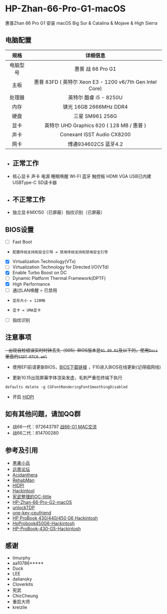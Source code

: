 # HP-Zhan-66-Pro-G1-macOS
惠普Zhan 66 Pro G1 安装 macOS Big Sur & Catalina & Mojave & High Sierra 

## 电脑配置
|规格 | 详细信息|
|:-: | :-:|
|电脑型号|惠普 战 66 Pro G1|
|主板|惠普 83FD ( 英特尔 Xeon E3 - 1200 v6/7th Gen Intel Core)|
|处理器|英特尔 酷睿 i5 - 8250U|
|内存|镁光 16GB 2666MHz DDR4|
|硬盘|三星 SM961 256G|
|显卡|英特尔 UHD Graphics 620 ( 128 MB / 惠普 )|
|声卡|Conexant ISST Audio CX8200|
|网卡|博通934602CS 蓝牙4.2|


-  ## 正常工作
- 核心显卡 声卡 电源 睡眠唤醒 WI-FI 蓝牙 触控板 HDMI VGA USB已内建 USBType-C SD读卡器

- ## 不正常工作 
- 独立显卡MX150（已屏蔽）指纹识别（已屏蔽）

## BIOS设置

- [ ] Fast Boot
-     配置传统支持和安全引导 = 禁用传统支持和禁用安全引导
- [x] Virtualization Technology(VTx)
- [ ] Virtualization Technology for Directed I/O(VTd)
- [x] Enable Turbo Boost on DC
- [ ] Dynamic Platform Thermal Framework(DPTF)
- [x] High Performance 
- [ ] 通过LAN唤醒 = 已禁用
-     显存大小 = 128MB
-     显卡 = UMA显卡
- [ ] 指纹识别


## 注意事项

~~- 出现自检错误实时时钟丢失（005）BIOS版本是`01.09.01`及以下的，使用`Docs`里面的`SSDT-RTC0.aml`~~

- 使用EFI前请更新BIOS，[BIOS下载链接](https://support.hp.com/cn-zh/drivers/selfservice/hp-zhan-66-pro-g1-notebook-pc/17996593) ，F10进入BIOS在线更新(记得插网线)

- 更新10.15出现屏幕字体渲染发虚，毛刺严重在终端下执行
```shell
defaults delete -g CGFontRenderingFontSmoothingDisabled
```

- 开启 [HIDPI](https://github.com/xzhih/one-key-hidpi)

## 如有其他问题，请加QQ群 

- 战66一代：972643797 [战66-G1  MAC交流](https://jq.qq.com/?_wv=1027&k=9p74zRj2)
- 战66二代：814700280

## 参考及引用
- [黑果小兵](https://blog.daliansky.net)
- [远景论坛](http://www.pcbeta.com/)
- [Acidanthera](https://github.com/acidanthera)
- [RehabMan](https://bitbucket.org/RehabMan/)
- [HIDPI](https://github.com/xzhih/one-key-hidpi)
- [Hackintool](https://github.com/headkaze/Hackintool)
- [宪武整理的OC-little](https://github.com/daliansky/OC-little)
- [HP-Zhan-66-Pro-G2-macOS](https://github.com/chiccheung/HP-Zhan66-Pro14-G2-macOS)
- [unlockTDP](https://github.com/chiccheung/HP-Zhan66-Pro14-G2-macOS/tree/master/unlockTDP)
- [one-key-cpufriend](https://github.com/stevezhengshiqi/one-key-cpufriend)
- [HP ProBook 430/440/450 G6 Hackintosh](https://github.com/KirillSerogodsky/HP-ProBook-430-440-450-G6-Hackintosh)
- [HpProbook450G6-Hackintosh](https://github.com/mehmetyukcell/HpProbook450G6-Hackintosh)
- [HP-ProBook-430-G5-Hackintosh](https://github.com/kreizlie/HP-ProBook-430-G5-Hackintosh)


## 感谢
- limurphy
- aa10786*****
- Duck
- LEE
- daliansky
- Cloverkits
- 宪武
- ChicCheung
- 重启大师
- kreizlie